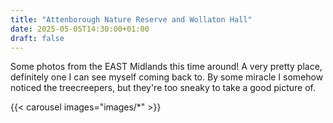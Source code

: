 ```yaml
---
title: "Attenborough Nature Reserve and Wollaton Hall"
date: 2025-05-05T14:30:00+01:00
draft: false
---
```


Some photos from the EAST Midlands this time around! A very pretty place, definitely one I can see myself coming back to. By some miracle I somehow noticed the treecreepers, but they're too sneaky to take a good picture of.

{{< carousel images="images/*" >}}



